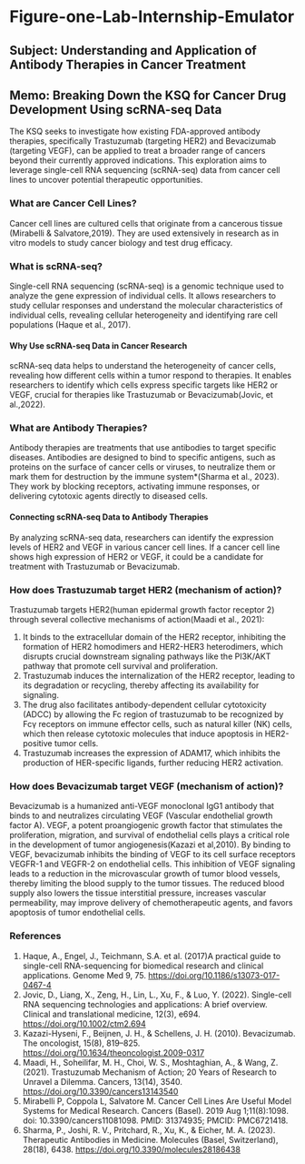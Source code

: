 # Figure-one-Lab-Internship-Emulator
## Subject: Understanding and Application of Antibody Therapies in Cancer Treatment
## Memo: Breaking Down the KSQ for Cancer Drug Development Using scRNA-seq Data
The KSQ seeks to investigate how existing FDA-approved antibody therapies, specifically Trastuzumab (targeting HER2) and Bevacizumab (targeting VEGF), can be applied to treat a broader range of cancers beyond their currently approved indications. This exploration aims to leverage single-cell RNA sequencing (scRNA-seq) data from cancer cell lines to uncover potential therapeutic opportunities.
### What are Cancer Cell Lines?
Cancer cell lines are cultured cells that originate from a cancerous tissue (Mirabelli & Salvatore,2019). They are used extensively in research as in vitro models to study cancer biology and test drug efficacy.
### What is scRNA-seq?
Single-cell RNA sequencing (scRNA-seq) is a genomic technique used to analyze the gene expression of individual cells.  It allows researchers to study cellular responses and understand the molecular characteristics of individual cells, revealing cellular heterogeneity and identifying rare cell populations (Haque et al., 2017).
#### Why Use scRNA-seq Data in Cancer Research
scRNA-seq data helps to understand the heterogeneity of cancer cells, revealing how different cells within a tumor respond to therapies. It enables researchers to identify which cells express specific targets like HER2 or VEGF, crucial for therapies like Trastuzumab or Bevacizumab(Jovic, et al.,2022).
### What are Antibody Therapies?
Antibody therapies are treatments that use antibodies to target specific diseases. Antibodies are designed to bind to specific antigens, such as proteins on the surface of cancer cells or viruses, to neutralize them or mark them for destruction by the immune system*(Sharma et al., 2023). They work by blocking receptors, activating immune responses, or delivering cytotoxic agents directly to diseased cells.
#### Connecting scRNA-seq Data to Antibody Therapies
By analyzing scRNA-seq data, researchers can identify the expression levels of HER2 and VEGF in various cancer cell lines. If a cancer cell line shows high expression of HER2 or VEGF, it could be a candidate for treatment with Trastuzumab or Bevacizumab.
### How does Trastuzumab target HER2 (mechanism of action)?
Trastuzumab targets HER2(human epidermal growth factor receptor 2) through several collective mechanisms of action(Maadi et al., 2021):
1. It binds to the extracellular domain of the HER2 receptor, inhibiting the formation of HER2 homodimers and HER2-HER3 heterodimers, which disrupts crucial downstream signaling pathways like the PI3K/AKT pathway that promote cell survival and proliferation. 
2. Trastuzumab induces the internalization of the HER2 receptor, leading to its degradation or recycling, thereby affecting its availability for signaling. 
3. The drug also facilitates antibody-dependent cellular cytotoxicity (ADCC) by allowing the Fc region of trastuzumab to be recognized by Fcγ receptors on immune effector cells, such as natural killer (NK) cells, which then release cytotoxic molecules that induce apoptosis in HER2-positive tumor cells.
4. Trastuzumab increases the expression of ADAM17, which inhibits the production of HER-specific ligands, further reducing HER2 activation. 
### How does Bevacizumab target VEGF (mechanism of action)?
Bevacizumab  is a humanized anti-VEGF monoclonal IgG1 antibody that binds to and neutralizes circulating VEGF (Vascular endothelial growth factor A). VEGF, a potent proangiogenic growth factor  that stimulates the proliferation, migration, and survival of endothelial cells plays a critical role in the development of tumor angiogenesis(Kazazi et al,2010).
By binding to VEGF, bevacizumab inhibits the binding of VEGF to its cell surface receptors VEGFR-1 and VEGFR-2 on endothelial cells. This inhibition of VEGF signaling leads to a reduction in the microvascular growth of tumor blood vessels, thereby limiting the blood supply to the tumor tissues. The reduced blood supply also lowers the tissue interstitial pressure, increases vascular permeability, may improve delivery of chemotherapeutic agents, and favors apoptosis of tumor endothelial cells.
### References
1. Haque, A., Engel, J., Teichmann, S.A. et al. (2017)A practical guide to single-cell RNA-sequencing for biomedical research and clinical applications. Genome Med 9, 75. https://doi.org/10.1186/s13073-017-0467-4
2. Jovic, D., Liang, X., Zeng, H., Lin, L., Xu, F., & Luo, Y. (2022). Single-cell RNA sequencing technologies and applications: A brief overview. Clinical and translational medicine, 12(3), e694. https://doi.org/10.1002/ctm2.694
3. Kazazi-Hyseni, F., Beijnen, J. H., & Schellens, J. H. (2010). Bevacizumab. The oncologist, 15(8), 819–825. https://doi.org/10.1634/theoncologist.2009-0317
5. Maadi, H., Soheilifar, M. H., Choi, W. S., Moshtaghian, A., & Wang, Z. (2021). Trastuzumab Mechanism of Action; 20 Years of Research to Unravel a Dilemma. Cancers, 13(14), 3540. https://doi.org/10.3390/cancers13143540
5. Mirabelli P, Coppola L, Salvatore M. Cancer Cell Lines Are Useful Model Systems for Medical Research. Cancers (Basel). 2019 Aug 1;11(8):1098. doi: 10.3390/cancers11081098. PMID: 31374935; PMCID: PMC6721418.
6. Sharma, P., Joshi, R. V., Pritchard, R., Xu, K., & Eicher, M. A. (2023). Therapeutic Antibodies in Medicine. Molecules (Basel, Switzerland), 28(18), 6438. https://doi.org/10.3390/molecules28186438

